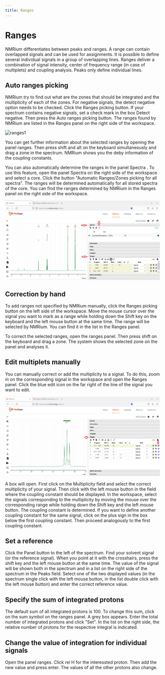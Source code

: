 ```yaml
---
title: Ranges
---
```


# Ranges

NMRium differentiates between peaks and ranges. A range can contain overlapped signals and can be used for assignments. It is possible to define several individual  signals in a group of overlapping lines. Ranges deliver a combination of signal intensity, center of frequency range (in case of multiplets) and coupling analysis. Peaks only define individual lines.

## Auto ranges picking

NMRium try to find out what are the zones that should be integrated and the multiplicity of each of the zones. For negative signals, the detect negative option needs to be checked. 
Click the Ranges picking button. If your spectrum contains negative signals, set a check mark in the box Detect negative. Then press the Auto ranges picking button. The ranges found by NMRium are listed in the Ranges panel on the right side of the workspace.

![ranges1](Ranges1.png)
 
You can get further information about the selected ranges by opening the panel ranges. Then press shift and alt on the keyboard simultaneously and drag a zone in the spectrum. NMRium shows you the deby information of the coupling constants. 

You can also automatically determine the ranges in the panel Spectra . To use this feature, open the panel Spectra on the right side of the workspace and select a core. Click the button "Automatic Ranges/Zones picking for all spectra". The ranges will be determined automatically for all stored spectra of the core. You can find the ranges determined by NMRium in the Ranges panel on the right side of the workspace.

![ranges](Ranges.png)
 
## Correction by hand

To add ranges not specified by NMRium manually, click the Ranges picking button on the left side of the workspace. Move the mouse cursor over the signal you want to mark as a range while holding down the Shift key on the keyboard and the left mouse button at the same time. The range will be selected by NMRium. You can find it in the list in the Ranges panel.

To correct the selected ranges, open the ranges panel. Then press shift on the keyboard and drag a zone. The system shows the selected zone on the panel and analyses it. 

## Edit multiplets manually

You can manually correct or add the multiplicity to a signal. To do this, zoom in on the corresponding signal in the workspace and open the Ranges panel. Click the blue edit icon on the far right of the line of the signal you want to edit. 

![Ranges_manuel](Ranges_manuel.png)

A box will open. First click on the Multiplicity field and select the correct multiplicity of your signal. Then click with the left mouse button in the field where the coupling constant should be displayed. In the workspace, select the signals corresponding to the multiplicity by moving the mouse over the corresponding range while holding down the Shift key and the left mouse button. The coupling constant is determined. If you want to define another coupling constant for the same signal, click on the plus sign in the box below the first coupling constant. Then proceed analogously to the first coupling constant.

## Set a reference

Click the Panel button to the left of the spectrum. Find your solvent signal (or the reference signal). When you point at it with the crosshairs, press the shift key and the left mouse button at the same time. The value of the signal will be shown both in the spectrum and in a list on the right side of the spectrum in the Peaks field. Select one of the two displayed values (in the spectrum single click with the left mouse button, in the list double click with the left mouse button) and enter the correct reference value.

## Specify the sum of integrated protons

The default sum of all integrated protons is 100. To change this sum, click on the sum symbol on the ranges panel. A grey box appears. Enter the total number of integrated protons and click "Set". In the list on the right side, the relative number of protons for the respective integral is indicated.

## Change the value of integration for individual signals

Open the panel ranges. Click rel H for the interessted proton. Then add the new value and press enter. The values of all the other protons also change. 

